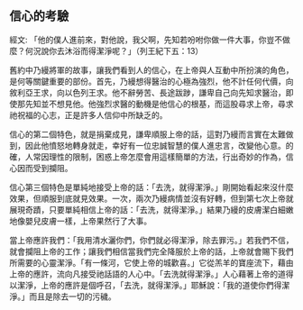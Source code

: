 ## 信心的考驗 ##

經文: 「他的僕人進前來，對他說，我父啊，先知若吩咐你做一件大事，你豈不做麼？何況說你去沐浴而得潔淨呢？」（列王紀下五：13）



舊約中乃縵將軍的故事，讓我們看到人的信心，在上帝與人互動中所扮演的角色，是何等關鍵重要的部份。首先，乃縵想得醫治的心極為強烈，他不計任何代價，向敘利亞王求，向以色列王求。他不辭勞苦、長途跋踄，謙卑自己向先知求醫治，即使那先知並不想見他。他強烈求醫的動機是他信心的根基，而這股尋求上帝，尋求祂祝福的心志，正是許多人信仰中所缺乏的。

信心的第二個特色，就是捐棄成見，謙卑順服上帝的話，這對乃縵而言實在太難做到，因此他憤怒地轉身就走，幸好有一位忠誠智慧的僕人進忠言，改變他心意。的確，人常因理性的限制，困惑上帝怎麼會用這樣簡單的方法，行出奇妙的作為，信心因而受到攔阻。

信心第三個特色是單純地接受上帝的話：「去洗，就得潔淨。」剛開始看起來沒什麼效果，但順服到底就見效果。一次，兩次乃縵病情並沒有好轉，但到第七次上帝就展現奇蹟，只要單純相信上帝的話：「去洗，就得潔淨。」結果乃縵的皮膚潔白細嫩地像嬰兒皮膚一樣，上帝果然行了大事。

當上帝應許我們：「我用清水灑你們，你們就必得潔淨，除去罪污。」若我們不信，就會攔阻上帝的工作；讓我們相信當我們完全降服於上帝的話，上帝就會賜下我們所需要的心靈潔淨。「有一條河，它使上帝的城歡喜。」它從羔羊的寶座流下，藉由上帝的應許，流向凡接受祂話語的人心中。「去洗就得潔淨。」人心藉著上帝的道得以潔淨，上帝的應許是個呼召，「去洗，就得潔淨。」耶穌說：「我的道使你們得潔淨。」而且是除去一切的污穢。